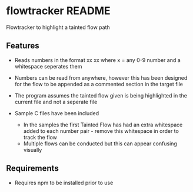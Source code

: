 # flowtracker README

Flowtracker to highlight a tainted flow path

## Features

- Reads numbers in the format xx xx where x = any 0-9 number and a whitespace seperates them

- Numbers can be read from anywhere, however this has been designed for the flow to be appended as a commented section in the target file

- The program assumes the tainted flow given is being highlighted in the current file and not a seperate file

- Sample C files have been included

    - In the samples the first Tainted Flow has had an extra whitespace added to each number pair - remove this whitespace in order to track the flow
    - Multiple flows can be conducted but this can appear confusing visually

## Requirements

- Requires npm to be installed prior to use
